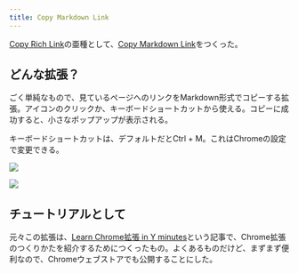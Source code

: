 ```yaml
---
title: Copy Markdown Link
---
```

[Copy Rich Link](https://chrome.google.com/webstore/detail/copy-rich-link/hikiamlgpdcabppakpmemaofmkgknpea)の亜種として、[Copy Markdown Link](https://chrome.google.com/webstore/detail/copy-markdown-link/gkceaaphhbeanfciglgpffnncfpipjpa)をつくった。

どんな拡張？
------

ごく単純なもので、見ているページへのリンクをMarkdown形式でコピーする拡張。アイコンのクリックか、キーボードショートカットから使える。コピーに成功すると、小さなポップアップが表示される。

キーボードショートカットは、デフォルトだとCtrl + M。これはChromeの設定で変更できる。

![](https://lh6.googleusercontent.com/gyiKZUjJwEsk0tqH6KRNi5q1wXCJanH5LhwM4FBNzbA75EFCNMTtaG5bIMTc365XKwVvCbzPXtfrOlRKSrxHnDSwfM1RkxTUhxIYSe5H_Xap8f3E3O2zJfaDKqAUb5MSzPIZR2lqPC6oP2XnrA)

![](https://lh3.googleusercontent.com/EfklU4vu0JNE2ZFNtnt2VRVPrVIIw1CFMi3H4irWAXoUJWR_Qc4sdPyDHvJQjZk8yo8S9lk-WHSGNZmiLDwrZvcsd6kEZs07vCloJ2tWJrvku4Mf34ZHeTW9X0ZbCBoWH8cGOO3LWgBFKHoCAQ)

チュートリアルとして
----------

元々この拡張は、[Learn Chrome拡張 in Y minutes](https://r7kamura.com/articles/2022-05-18-learn-chrome-extention-in-y-minutes)という記事で、Chrome拡張のつくりかたを紹介するためにつくったもの。よくあるものだけど、まずまず便利なので、Chromeウェブストアでも公開することにした。
